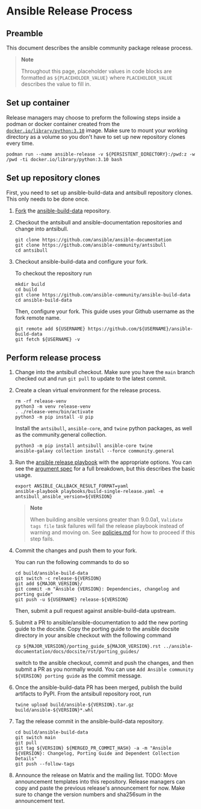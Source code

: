 # Ansible Release Process

## Preamble

This document describes the ansible community package release process.

> **Note**
>
> Throughout this page, placeholder values in code blocks are formatted as
> `${PLACEHOLDER_VALUE}` where `PLACEHOLDER_VALUE` describes the value to fill in.


## Set up container

Release managers may choose to preform the following steps inside a podman or
docker container created from the [`docker.io/library/python:3.10`][container]
image.
Make sure to mount your working directory as a volume so you don't have to set
up new repository clones every time.

```
podman run --name ansible-release -v ${PERSISTENT_DIRECTORY}:/pwd:z -w /pwd -ti docker.io/library/python:3.10 bash
```


## Set up repository clones

First, you need to set up ansible-build-data and antsibull repository clones.
This only needs to be done once.

1. [Fork][abd-fork] the [ansible-build-data] repository.
2. Checkout the antsibull and ansible-documentation repositories
   and change into antsibull.

   ```
   git clone https://github.com/ansible/ansible-documentation
   git clone https://github.com/ansible-community/antsibull
   cd antsibull
   ```
3. Checkout ansible-build-data and configure your fork.

   To checkout the repository run

   ```
   mkdir build
   cd build
   git clone https://github.com/ansible-community/ansible-build-data
   cd ansible-build-data
   ```

   Then, configure your fork.
   This guide uses your Github username as the fork remote name.

   ```
   git remote add ${USERNAME} https://github.com/${USERNAME}/ansible-build-data
   git fetch ${USERNAME} -v
   ```

## Perform release process

1. Change into the antsibull checkout.
   Make sure you have the `main` branch checked out
   and run `git pull` to update to the latest commit.

2. Create a clean virtual environment for the release process.

   ```
   rm -rf release-venv
   python3 -m venv release-venv
   . ./release-venv/bin/activate
   python3 -m pip install -U pip
   ```

   Install the `antsibull`, `ansible-core`, and `twine` python packages,
   as well as the community.general collection.

   ```
   python3 -m pip install antsibull ansible-core twine
   ansible-galaxy collection install --force community.general
   ```

3. Run the [ansible release playbook][release-playbook]
   with the appropriate options.
   You can see the [argument spec][release-playbook-args]
   for a full breakdown, but this describes the basic usage.

   ```
   export ANSIBLE_CALLBACK_RESULT_FORMAT=yaml
   ansible-playbook playbooks/build-single-release.yaml -e antsibull_ansible_version=${VERSION}
   ```

   > **Note**
   >
   > When building ansible versions greater than 9.0.0a1,
   > `Validate tags file` task failures will fail the release playbook instead
   > of warning and moving on.
   > See [policies.md][tagging-enforcement] for how to proceed if this step fails.

4. Commit the changes and push them to your fork.

   You can run the following commands to do so

   ```
   cd build/ansible-build-data
   git switch -c release-${VERSION}
   git add ${MAJOR_VERSION}/
   git commit -m "Ansible {VERSION}: Dependencies, changelog and porting guide"
   git push -u ${USERNAME} release-${VERSION}
   ```

   Then, submit a pull request against ansible-build-data upstream.

5. Submit a PR to ansible/ansible-documentation to add the new porting guide to the docsite.
   Copy the porting guide to the ansible docsite directory
   in your ansible checkout with the following command

   ```
   cp ${MAJOR_VERSION}/porting_guide_${MAJOR_VERSION}.rst ../ansible-documentation/docs/docsite/rst/porting_guides/
   ```

   switch to the ansible checkout,
   commit and push the changes,
   and then submit a PR as you normally would.
   You can use `Add Ansible community ${VERSION} porting guide` as the commit message.

6. Once the ansible-build-data PR has been merged,
   publish the build artifacts to PyPI.
   From the antsibull repository root, run

   ```
   twine upload build/ansible-${VERSION}.tar.gz build/ansible-${VERSION}*.whl
   ```

7. Tag the release commit in the ansible-build-data repository.

   ```
   cd build/ansible-build-data
   git switch main
   git pull
   git tag ${VERSION} ${MERGED_PR_COMMIT_HASH} -a -m "Ansible ${VERSION}: Changelog, Porting Guide and Dependent Collection Details"
   git push --follow-tags
   ```

8. Announce the release on Matrix and the mailing list.
   TODO: Move announcement templates into this repository.
   Release managers can copy and paste the previous release's announcement for
   now.
   Make sure to change the version numbers and sha256sum in the announcement
   text.

[container]: https://hub.docker.com/_/python
[abd-fork]: https://github.com/ansible-community/ansible-build-data/fork
[ansible-build-data]: https://github.com/ansible-community/ansible-build-data
[release-playbook]: https://github.com/ansible-community/antsibull/blob/main/playbooks/build-single-release.yaml
[release-playbook-args]: https://github.com/ansible-community/antsibull/blob/main/roles/build-release/meta/argument_specs.yml
[tagging-enforcement]: https://github.com/gotmax23/ansible-build-data/blob/docs/docs/policies.md#enforcement

